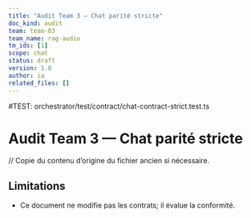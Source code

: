 ```yaml
---
title: "Audit Team 3 — Chat parité stricte"
doc_kind: audit
team: team-03
team_name: rag-audio
tm_ids: [1]
scope: chat
status: draft
version: 1.0
author: ia
related_files: []
---
```


#TEST: orchestrator/test/contract/chat-contract-strict.test.ts

# Audit Team 3 — Chat parité stricte

// Copie du contenu d’origine du fichier ancien si nécessaire.

## Limitations
- Ce document ne modifie pas les contrats; il évalue la conformité.